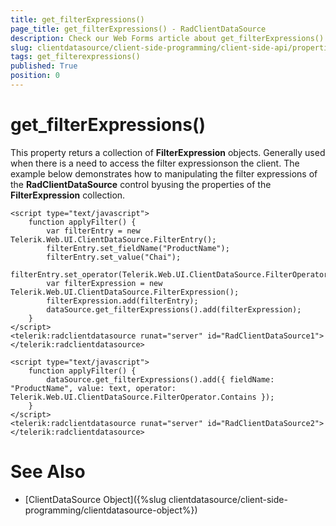 ```yaml
---
title: get_filterExpressions()
page_title: get_filterExpressions() - RadClientDataSource
description: Check our Web Forms article about get_filterExpressions().
slug: clientdatasource/client-side-programming/client-side-api/properties/get_filterexpressions()
tags: get_filterexpressions()
published: True
position: 0
---
```


# get_filterExpressions()



This property returs a collection of **FilterExpression** objects. Generally used when there is a need to access the filter expressionson the client. The example below demonstrates how to manipulating the filter expressions of the **RadClientDataSource** control byusing the properties of the **FilterExpression** collection.

````ASPNET
<script type="text/javascript">
    function applyFilter() {
        var filterEntry = new Telerik.Web.UI.ClientDataSource.FilterEntry();
        filterEntry.set_fieldName("ProductName");
        filterEntry.set_value("Chai");
        filterEntry.set_operator(Telerik.Web.UI.ClientDataSource.FilterOperator.Contains);
        var filterExpression = new Telerik.Web.UI.ClientDataSource.FilterExpression();
        filterExpression.add(filterEntry);
        dataSource.get_filterExpressions().add(filterExpression);
    }
</script>
<telerik:radclientdatasource runat="server" id="RadClientDataSource1">
</telerik:radclientdatasource>
````



````ASPNET
<script type="text/javascript">
    function applyFilter() {
        dataSource.get_filterExpressions().add({ fieldName: "ProductName", value: text, operator: Telerik.Web.UI.ClientDataSource.FilterOperator.Contains });
    }
</script>
<telerik:radclientdatasource runat="server" id="RadClientDataSource2">
</telerik:radclientdatasource>
````



# See Also

 * [ClientDataSource Object]({%slug clientdatasource/client-side-programming/clientdatasource-object%})
